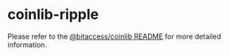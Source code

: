 coinlib-ripple
=================

Please refer to the [@bitaccess/coinlib README](https://github.com/bitaccess/coinlib/blob/master/packages/coinlib/README.md) for more detailed information.
